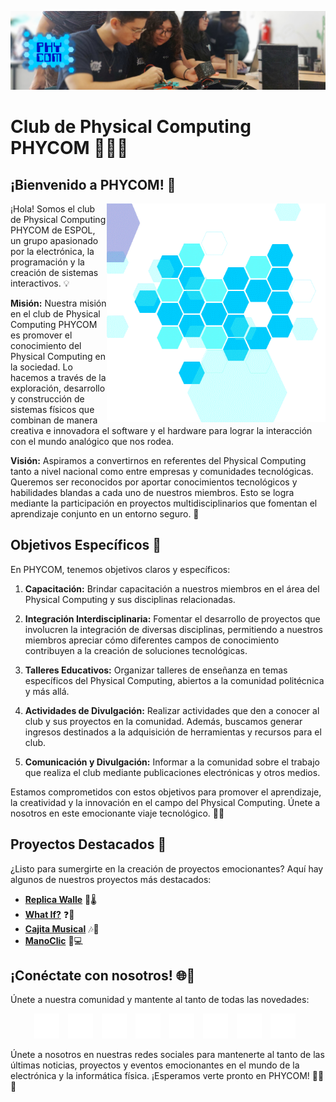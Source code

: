 ![Banner Phycom](src/Banner_Phycom.png)
# Club de Physical Computing PHYCOM 👨‍💻🤖

## ¡Bienvenido a PHYCOM! 🚀
<picture> <img align="right" src="src/Phycom_gif.gif" width = 350px></picture>
¡Hola! Somos el club de Physical Computing PHYCOM de ESPOL, un grupo apasionado por la electrónica, la programación y la creación de sistemas interactivos. 💡

**Misión:** Nuestra misión en el club de Physical Computing PHYCOM es promover el conocimiento del Physical Computing en la sociedad. Lo hacemos a través de la exploración, desarrollo y construcción de sistemas físicos que combinan de manera creativa e innovadora el software y el hardware para lograr la interacción con el mundo analógico que nos rodea.

**Visión:** Aspiramos a convertirnos en referentes del Physical Computing tanto a nivel nacional como entre empresas y comunidades tecnológicas. Queremos ser reconocidos por aportar conocimientos tecnológicos y habilidades blandas a cada uno de nuestros miembros. Esto se logra mediante la participación en proyectos multidisciplinarios que fomentan el aprendizaje conjunto en un entorno seguro. 🔮

## Objetivos Específicos 🎯

En PHYCOM, tenemos objetivos claros y específicos:

1. **Capacitación:** Brindar capacitación a nuestros miembros en el área del Physical Computing y sus disciplinas relacionadas.

2. **Integración Interdisciplinaria:** Fomentar el desarrollo de proyectos que involucren la integración de diversas disciplinas, permitiendo a nuestros miembros apreciar cómo diferentes campos de conocimiento contribuyen a la creación de soluciones tecnológicas.

3. **Talleres Educativos:** Organizar talleres de enseñanza en temas específicos del Physical Computing, abiertos a la comunidad politécnica y más allá.

4. **Actividades de Divulgación:** Realizar actividades que den a conocer al club y sus proyectos en la comunidad. Además, buscamos generar ingresos destinados a la adquisición de herramientas y recursos para el club.

5. **Comunicación y Divulgación:** Informar a la comunidad sobre el trabajo que realiza el club mediante publicaciones electrónicas y otros medios.

Estamos comprometidos con estos objetivos para promover el aprendizaje, la creatividad y la innovación en el campo del Physical Computing. Únete a nosotros en este emocionante viaje tecnológico. 🤖💡

## Proyectos Destacados 🚀

¿Listo para sumergirte en la creación de proyectos emocionantes? Aquí hay algunos de nuestros proyectos más destacados:

- [**Replica Walle**](https://github.com/PhycomEspol/Replica_Wall-e) 🌿🌡️
- [**What If?**](https://github.com/PhycomEspol/What-If) ❓️🤔
- [**Cajita Musical**](https://github.com/PhycomEspol/Cajita-Musical) 🎶🎹
- [**ManoClic**](https://github.com/PhycomEspol/ClicManos) 👀💻

## ¡Conéctate con nosotros! 🌐🤝

Únete a nuestra comunidad y mantente al tanto de todas las novedades:

<div align='center'>
  <a href="https://instagram.com/phycom_espol" target="_blank" style="display: inline-block; margin-right: 10px;">
    <img src="src/Botones-redes/1.png" width = 40px/>
  </a>

  <a href="https://www.facebook.com/PhycomEspol" target="_blank" style="display: inline-block; margin-right: 10px;">
    <img src="src/Botones-redes/2.png" width = 40px/>
  </a>

  <a href="https://x.com/Phycom_Espol" target="_blank" style="display: inline-block; margin-right: 10px;">
    <img src="src/Botones-redes/3.png" width = 40px/>
  </a>

  <a href="https://www.linkedin.com/company/93796386/admin/feed/posts/" target="_blank" style="display: inline-block; margin-right: 10px;">
    <img src="src/Botones-redes/4.png" width = 40px/>
  </a>

  <a href="https://api.whatsapp.com/send?phone=593963636947" target="_blank" style="display: inline-block; margin-right: 10px;">
    <img src="src/Botones-redes/5.png" width = 40px/>
  </a>

  <a href="https://www.youtube.com/channel/UC_zI_V0cADOuZmmXiSyyTZA" target="_blank" style="display: inline-block; margin-right: 10px;">
    <img src="src/Botones-redes/6.png" width = 40px/>
  </a>

  <a href="https://tiktok.com/@phycom_espol" target="_blank" style="display: inline-block; margin-right: 10px;">
    <img src="src/Botones-redes/7.png" width = 40px/>
  </a>

  <a href="phycom@espol.edu.ec" target="_blank" style="display: inline-block; margin-right: 10px;">
    <img src="src/Botones-redes/8.png" width = 40px/>
  </a>
</div>


Únete a nosotros en nuestras redes sociales para mantenerte al tanto de las últimas noticias, proyectos y eventos emocionantes en el mundo de la electrónica y la informática física. ¡Esperamos verte pronto en PHYCOM! 🤝🤖🔌
